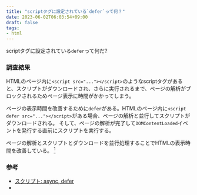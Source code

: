 ```yaml
---
title: "scriptタグに設定されている`defer`って何？"
date: 2023-06-02T06:03:54+09:00
draft: false
tags:
- html
---
```


scriptタグに設定されている`defer`って何だ?

<!--more-->

### 調査結果

HTMLのページ内に`<script src="..."></script>`のようなscriptタグがあると、スクリプトがダウンロードされ、さらに実行されるまで、ページの解析がブロックされるためページ表示に時間がかかってしまう。

ページの表示時間を改善するために`defer`がある。HTMLのページ内に`<script defer src="..."></script>`がある場合、ページの解析と並行してスクリプトがダウンロードされる。
そして、ページの解析が完了して`DOMContentLoaded`イベントを発行する直前にスクリプトを実行する。

ページの解析とスクリプトとダウンロードを並行処理することでHTMLの表示時間を改善している。 [^1]

### 参考

- [スクリプト: async, defer](https://ja.javascript.info/script-async-defer)
- [<script>: スクリプト要素 - HTML: HyperText Markup Language | MDN](https://developer.mozilla.org/ja/docs/Web/HTML/Element/script)
- [Document: DOMContentLoaded イベント - Web API | MDN](https://developer.mozilla.org/ja/docs/Web/API/Document/DOMContentLoaded_event)

[^1]: `async`はページの解析と並行して、スクリプトのダウンロードと実行を行う。`DOMContentLoaded`イベントの直前ではなく、スクリプトが準備できしだい実行される。
